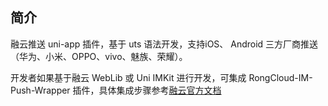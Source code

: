 ## 简介

融云推送 uni-app 插件，基于 uts 语法开发，支持iOS、 Android 三方厂商推送（华为、小米、OPPO、vivo、魅族、荣耀）。

开发者如果基于融云 WebLib 或 Uni IMKit 进行开发，可集成 RongCloud-IM-Push-Wrapper 插件，具体集成步骤参考[融云官方文档 ](https://docs.rongcloud.cn/uni-app-imkit/push/integration)


